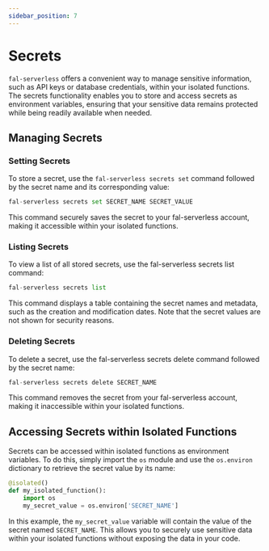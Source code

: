 ```yaml
---
sidebar_position: 7
---
```


# Secrets

`fal-serverless` offers a convenient way to manage sensitive information, such as API keys or database credentials, within your isolated functions. The secrets functionality enables you to store and access secrets as environment variables, ensuring that your sensitive data remains protected while being readily available when needed.

## Managing Secrets

### Setting Secrets

To store a secret, use the `fal-serverless secrets set` command followed by the secret name and its corresponding value:

```python
fal-serverless secrets set SECRET_NAME SECRET_VALUE
```

This command securely saves the secret to your fal-serverless account, making it accessible within your isolated functions.

### Listing Secrets

To view a list of all stored secrets, use the fal-serverless secrets list command:

```python
fal-serverless secrets list
```

This command displays a table containing the secret names and metadata, such as the creation and modification dates. Note that the secret values are not shown for security reasons.

### Deleting Secrets

To delete a secret, use the fal-serverless secrets delete command followed by the secret name:

```python
fal-serverless secrets delete SECRET_NAME
```

This command removes the secret from your fal-serverless account, making it inaccessible within your isolated functions.

## Accessing Secrets within Isolated Functions

Secrets can be accessed within isolated functions as environment variables. To do this, simply import the `os` module and use the `os.environ` dictionary to retrieve the secret value by its name:

```python
@isolated()
def my_isolated_function():
    import os
    my_secret_value = os.environ['SECRET_NAME']
```

In this example, the `my_secret_value` variable will contain the value of the secret named `SECRET_NAME`. This allows you to securely use sensitive data within your isolated functions without exposing the data in your code.

